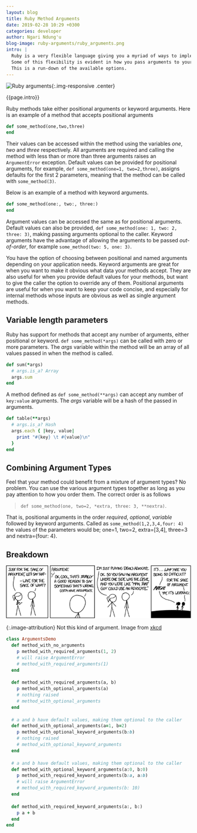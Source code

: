 ```yaml
---
layout: blog
title: Ruby Method Arguments
date: 2019-02-28 10:29 +0300
categories: developer
author: Ngari Ndung'u
blog-image: ruby-arguments/ruby_arguments.png
intro: | 
  Ruby is a very flexible language giving you a myriad of ways to implement logic in your programs.
  Some of this flexibility is evident in how you pass arguments to your ruby methods/functions.
  This is a run-down of the available options.
---
```

![Ruby arguments](/assets/images/blog/{{page.blog-image}}){:.img-responsive .center}

{{page.intro}}

Ruby methods take either positional arguments or keyword arguments. Here is an example of a method that accepts positional arguments

```ruby
def some_method(one,two,three)
end
```
Their values can be accessed within the method using the variables *one*, *two* and *three* respectively.
All arguments are required and calling the method with less than or more than three arguments raises an `ArgumentError` exception.
Default values can be provided for positional arguments, for example, `def some_method(one=1, two=2,three)`, assigns defaults for the first 2 parameters, meaning that the method can be called with `some_method(3)`.

Below is an example of a method with keyword arguments.
```ruby
def some_method(one:, two:, three:)
end
```
Argument values can be accessed the same as for positional arguments.
Default values can also be provided, `def some_method(one: 1, two: 2, three: 3)`, making passing arguments optional to the caller.
Keyword arguments have the advantage of allowing the arguments to be passed *out-of-order*, for example `some_method(two: 5, one: 3)`.

You have the option of choosing between positional and named arguments depending on your application needs.
Keyword arguments are great for when you want to make it obvious what data your methods accept.
They are also useful for when you provide default values for your methods, but want to give the caller the option to override any of them.
Positional arguments are useful for when you want to keep your code concise, and especially for internal methods whose inputs are obvious as well as single argument methods.

## Variable length parameters
Ruby has support for methods that accept any number of arguments, either positional or keyword.
`def some_method(*args)` can be called with zero or more parameters. The *args* variable within the method will be an array of all values passed in when the method is called.
``` ruby
def sum(*args)
  # args.is_a? Array
  args.sum
end
```
A method defined as `def some_method(**args)` can accept any number of `key:value` arguments.
The *args* variable will be a hash of the passed in arguments.
```ruby
def table(**args)
  # args.is_a? Hash
  args.each { |key, value|
    print "#{key} \t #{value}\n"
  }
end
```

## Combining Argument Types
Feel that your method could benefit from a mixture of argument types? No problem.
You can use the various argument types together as long as you pay attention to how you order them.
The correct order is as follows
> `def some_method(one, two=2, *extra, three: 3, **nextra)`.

That is, positional arguments in the order *required*, *optional*, *variable* followed by keyword arguments.
Called as `some_method(1,2,3,4,four: 4)` the values of the parameters would be; one=1, two=2, extra=[3,4], three=3 and nextra={four: 4}.

## Breakdown
![The sake of argument](/assets/images/blog/ruby-arguments/the_sake_of_argument.png)

{:.image-attribution}
Not this kind of argument. Image from [xkcd](https://xkcd.com/1432/)
``` ruby
class ArgumentsDemo
  def method_with_no_arguments
    p method_with_required_arguments(1, 2)
    # will raise ArgumentError
    # method_with_required_arguments(1)
  end

  def method_with_required_arguments(a, b)
    p method_with_optional_arguments(a)
    # nothing raised
    # method_with_optional_arguments
  end

  # a and b have default values, making them optional to the caller
  def method_with_optional_arguments(a=1, b=2)
    p method_with_optional_keyword_arguments(b:b)
    # nothing raised
    # method_with_optional_keyword_arguments
  end

  # a and b have default values, making them optional to the caller
  def method_with_optional_keyword_arguments(a:0, b:0)
    p method_with_required_keyword_arguments(b:a, a:b)
    # will raise ArgumentError
    # method_with_required_keyword_arguments(b: 10)
  end

  def method_with_required_keyword_arguments(a:, b:)
    p a + b
  end
end
```
